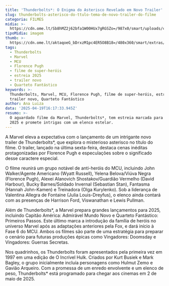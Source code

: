 ```yaml
---
title: 'Thunderbolts*: O Enigma do Asterisco Revelado em Novo Trailer'
slug: thunderbolts-asterisco-do-ttulo-tema-de-novo-trailer-do-filme
categoria: FILMES
midia: >-
  https://cdn.ome.lt/Sb8hMZ2j62bfa1W00HUx7gRGSZo=/987x0/smart/uploads/conteudo/fotos/thunderboltsvarianteposter_n9Ma7H8.jpg
tipoMidia: imagem
thumb: >-
  https://cdn.ome.lt/aktaqoeG_bDrxzM1pc4ER5O8B18=/480x360/smart/extras/conteudos/thunderboltsvarianteposter_eFwV9tq.jpg
tags:
  - Thunderbolts
  - Marvel
  - MCU
  - Florence Pugh
  - filme de super-heróis
  - estreia 2025
  - trailer novo
  - Quarteto Fantástico
keywords: >-
  Thunderbolts, Marvel, MCU, Florence Pugh, filme de super-heróis, estreia 2025,
  trailer novo, Quarteto Fantástico
author: Ana Luiza
data: '2025-04-19T16:17:33.945Z'
resumo: >-
  O aguardado filme da Marvel, Thunderbolts*, tem estreia marcada para maio de
  2025 e promete intrigas com um elenco estelar.
---
```


A Marvel eleva a expectativa com o lançamento de um intrigante novo trailer de Thunderbolts*, que explora o misterioso asterisco no título do filme. O trailer, lançado na última sexta-feira, destaca cenas inéditas protagonizadas por Florence Pugh e especulações sobre o significado desse caractere especial.

<blockquote class="twitter-tweet"><a href="https://twitter.com/user/status/1913261330423013821"></a></blockquote>

O filme reunirá um grupo notável de anti-heróis do MCU, incluindo John Walker/Agente Americano (Wyatt Russell), Yelena Belova/Viúva Negra (Florence Pugh), Alexei Alanovich Shostakov/Guardião Vermelho (David Harbour), Bucky Barnes/Soldado Invernal (Sebastian Stan), Fantasma (Hannah John-Kamen) e Treinadora (Olga Kurylenko). Sob a liderança de Valentina Allegra de Fontaine (Julia Louis-Dreyfus), o elenco ainda contará com as presenças de Harrison Ford, Viswanathan e Lewis Pullman.

Além de Thunderbolts*, a Marvel prepara grandes lançamentos para 2025, incluindo Capitão América: Admirável Mundo Novo e Quarteto Fantástico: Primeiros Passos. Este último marca a introdução da família de heróis no universo Marvel após as adaptações anteriores pela Fox, e dará início à Fase 6 do MCU. Ambos os filmes são parte de uma estratégia para preparar o cenário para futuras produções épicas como Vingadores: Doomsday e Vingadores: Guerras Secretas.

Nos quadrinhos, os Thunderbolts foram apresentados pela primeira vez em 1997 em uma edição de O Incrível Hulk. Criados por Kurt Busiek e Mark Bagley, o grupo inicialmente incluía personagens como Hulmut Zemo e Gavião Arqueiro. Com a promessa de um enredo envolvente e um elenco de peso, Thunderbolts* está programado para chegar aos cinemas em 2 de maio de 2025.
